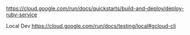 https://cloud.google.com/run/docs/quickstarts/build-and-deploy/deploy-ruby-service

Local Dev
https://cloud.google.com/run/docs/testing/local#gcloud-cli